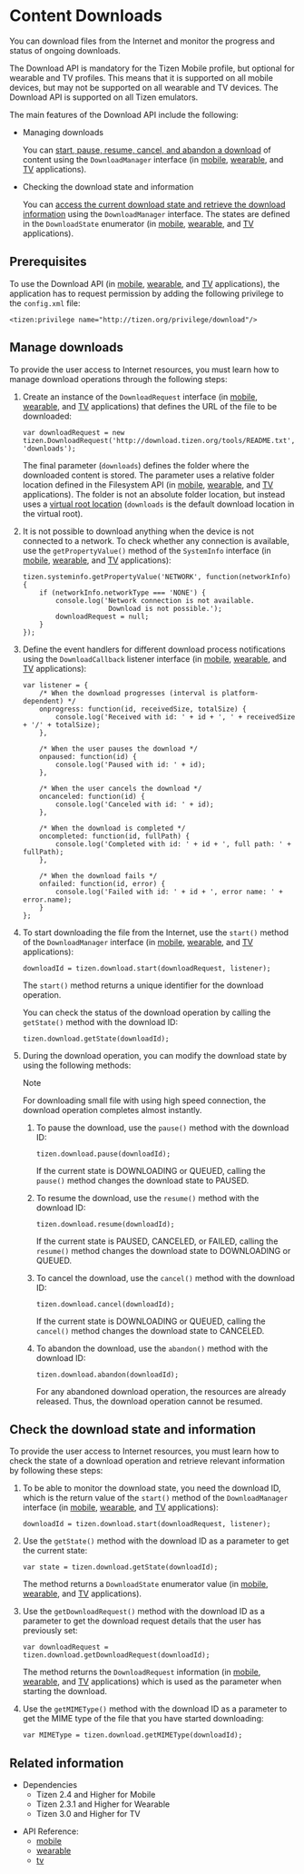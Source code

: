 # Content Downloads

You can download files from the Internet and monitor the progress and status of ongoing downloads.

The Download API is mandatory for the Tizen Mobile profile, but optional for wearable and TV profiles. This means that it is supported on all mobile devices, but may not be supported on all wearable and TV devices. The Download API is supported on all Tizen emulators.

The main features of the Download API include the following:

- Managing downloads

  You can [start, pause, resume, cancel, and abandon a download](#managing-downloads) of content using the `DownloadManager` interface (in [mobile](../../api/latest/device_api/mobile/tizen/download.html#DownloadManager), [wearable](../../api/latest/device_api/wearable/tizen/download.html#DownloadManager), and [TV](../../api/latest/device_api/tv/tizen/download.html#DownloadManager) applications).

- Checking the download state and information

  You can [access the current download state and retrieve the download information](#checking-the-download-state-and-information) using the `DownloadManager` interface. The states are defined in the `DownloadState` enumerator (in [mobile](../../api/latest/device_api/mobile/tizen/download.html#DownloadState), [wearable](../../api/latest/device_api/wearable/tizen/download.html#DownloadState), and [TV](../../api/latest/device_api/tv/tizen/download.html#DownloadState) applications).

## Prerequisites

To use the Download API (in [mobile](../../api/latest/device_api/mobile/tizen/download.html), [wearable](../../api/latest/device_api/wearable/tizen/download.html), and [TV](../../api/latest/device_api/tv/tizen/download.html) applications), the application has to request permission by adding the following privilege to the `config.xml` file:

```
<tizen:privilege name="http://tizen.org/privilege/download"/>
```

## Manage downloads

To provide the user access to Internet resources, you must learn how to manage download operations through the following steps:

1. Create an instance of the `DownloadRequest` interface (in [mobile](../../api/latest/device_api/mobile/tizen/download.html#DownloadRequest), [wearable](../../api/latest/device_api/wearable/tizen/download.html#DownloadRequest), and [TV](../../api/latest/device_api/tv/tizen/download.html#DownloadRequest) applications) that defines the URL of the file to be downloaded:

   ```
   var downloadRequest = new tizen.DownloadRequest('http://download.tizen.org/tools/README.txt', 'downloads');
   ```

   The final parameter (`downloads`) defines the folder where the downloaded content is stored. The parameter uses a relative folder location defined in the Filesystem API (in [mobile](../../api/latest/device_api/mobile/tizen/filesystem.html), [wearable](../../api/latest/device_api/wearable/tizen/filesystem.html), and [TV](../../api/latest/device_api/tv/tizen/filesystem.html) applications). The folder is not an absolute folder location, but instead uses a [virtual root location](../data/file-system.md#supported-virtual-roots) (`downloads` is the default download location in the virtual root).

2. It is not possible to download anything when the device is not connected to a network. To check whether any connection is available, use the `getPropertyValue()` method of the `SystemInfo` interface (in [mobile](../../api/latest/device_api/mobile/tizen/systeminfo.html#SystemInfo), [wearable](../../api/latest/device_api/wearable/tizen/systeminfo.html#SystemInfo), and [TV](../../api/latest/device_api/tv/tizen/systeminfo.html#SystemInfo) applications):

   ```
   tizen.systeminfo.getPropertyValue('NETWORK', function(networkInfo) {
       if (networkInfo.networkType === 'NONE') {
           console.log('Network connection is not available.
                        Download is not possible.');
           downloadRequest = null;
       }
   });
   ```

3. Define the event handlers for different download process notifications using the `DownloadCallback` listener interface (in [mobile](../../api/latest/device_api/mobile/tizen/download.html#DownloadCallback), [wearable](../../api/latest/device_api/wearable/tizen/download.html#DownloadCallback), and [TV](../../api/latest/device_api/tv/tizen/download.html#DownloadCallback) applications):

   ```
   var listener = {
       /* When the download progresses (interval is platform-dependent) */
       onprogress: function(id, receivedSize, totalSize) {
           console.log('Received with id: ' + id + ', ' + receivedSize + '/' + totalSize);
       },

       /* When the user pauses the download */
       onpaused: function(id) {
           console.log('Paused with id: ' + id);
       },

       /* When the user cancels the download */
       oncanceled: function(id) {
           console.log('Canceled with id: ' + id);
       },

       /* When the download is completed */
       oncompleted: function(id, fullPath) {
           console.log('Completed with id: ' + id + ', full path: ' + fullPath);
       },

       /* When the download fails */
       onfailed: function(id, error) {
           console.log('Failed with id: ' + id + ', error name: ' + error.name);
       }
   };
   ```

4. To start downloading the file from the Internet, use the `start()` method of the `DownloadManager` interface (in [mobile](../../api/latest/device_api/mobile/tizen/download.html#DownloadManager), [wearable](../../api/latest/device_api/wearable/tizen/download.html#DownloadManager), and [TV](../../api/latest/device_api/tv/tizen/download.html#DownloadManager) applications):

   ```
   downloadId = tizen.download.start(downloadRequest, listener);
   ```

   The `start()` method returns a unique identifier for the download operation.

   You can check the status of the download operation by calling the `getState()` method with the download ID:

      ```
      tizen.download.getState(downloadId);
      ```

5. During the download operation, you can modify the download state by using the following methods:

    >[!NOTE]
    >For downloading small file with using high speed connection, the download operation completes almost instantly.

   1. To pause the download, use the `pause()` method with the download ID:

      ```
      tizen.download.pause(downloadId);
      ```
        If the current state is DOWNLOADING or QUEUED, calling the `pause()` method changes the download state to PAUSED.

   2. To resume the download, use the `resume()` method with the download ID:

      ```
      tizen.download.resume(downloadId);
      ```
        If the current state is PAUSED, CANCELED, or FAILED, calling the `resume()` method changes the download state to DOWNLOADING or QUEUED.

   3. To cancel the download, use the `cancel()` method with the download ID:

      ```
      tizen.download.cancel(downloadId);
      ```
        If the current state is DOWNLOADING or QUEUED, calling the `cancel()` method changes the download state to CANCELED.

   4. To abandon the download, use the `abandon()` method with the download ID:

      ```
      tizen.download.abandon(downloadId);
      ```
        For any abandoned download operation, the resources are already released. Thus, the download operation cannot be resumed.

## Check the download state and information

To provide the user access to Internet resources, you must learn how to check the state of a download operation and retrieve relevant information by following these steps:

1. To be able to monitor the download state, you need the download ID, which is the return value of the `start()` method of the `DownloadManager` interface (in [mobile](../../api/latest/device_api/mobile/tizen/download.html#DownloadManager), [wearable](../../api/latest/device_api/wearable/tizen/download.html#DownloadManager), and [TV](../../api/latest/device_api/tv/tizen/download.html#DownloadManager) applications):

   ```
   downloadId = tizen.download.start(downloadRequest, listener);
   ```

2.  Use the `getState()` method with the download ID as a parameter to get the current state:

    ```
    var state = tizen.download.getState(downloadId);
    ```

    The method returns a `DownloadState` enumerator value (in [mobile](../../api/latest/device_api/mobile/tizen/download.html#DownloadState), [wearable](../../api/latest/device_api/wearable/tizen/download.html#DownloadState), and [TV](../../api/latest/device_api/tv/tizen/download.html#DownloadState) applications).

3. Use the `getDownloadRequest()` method with the download ID as a parameter to get the download request details that the user has previously set:

   ```
   var downloadRequest = tizen.download.getDownloadRequest(downloadId);
   ```

   The method returns the `DownloadRequest` information (in [mobile](../../api/latest/device_api/mobile/tizen/download.html#DownloadRequest), [wearable](../../api/latest/device_api/wearable/tizen/download.html#DownloadRequest), and [TV](../../api/latest/device_api/tv/tizen/download.html#DownloadRequest) applications) which is used as the parameter when starting the download.

4. Use the `getMIMEType()` method with the download ID as a parameter to get the MIME type of the file that you have started downloading:

   ```
   var MIMEType = tizen.download.getMIMEType(downloadId);
   ```

## Related information
- Dependencies
   - Tizen 2.4 and Higher for Mobile
   - Tizen 2.3.1 and Higher for Wearable
   - Tizen 3.0 and Higher for TV
* API Reference:
  - [mobile](../../api/latest/device_api/mobile/tizen/download.html)
  - [wearable](../../api/latest/device_api/wearable/tizen/download.html)
  - [tv](../../api/latest/device_api/tv/tizen/download.html)
